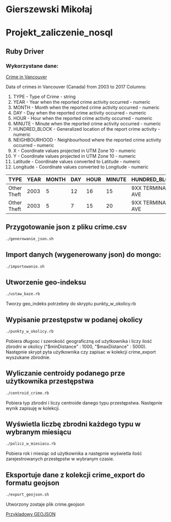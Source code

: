# Gierszewski Mikołaj

# Projekt_zaliczenie_nosql
## Ruby Driver

### Wykorzystane dane:
[Crime in Vancouver](https://www.kaggle.com/wosaku/crime-in-vancouver/data)

Data of crimes in Vancouver (Canada) from 2003 to 2017
Columns: 
1) TYPE - Type of Crime - string
1) YEAR - Year when the reported crime activity occurred - numeric
1) MONTH - Month when the reported crime activity occurred - numeric
1) DAY - Day when the reported crime activity occurred - numeric
1) HOUR - Hour when the reported crime activity occurred - numeric
1) MINUTE - Minute when the reported crime activity occurred - numeric
1) HUNDRED_BLOCK - Generalized location of the report crime activity - numeric
1) NEIGHBOURHOOD - Neighbourhood where the reported crime activity occurred - numeric
1) X - Coordinate values projected in UTM Zone 10 - numeric
1) Y - Coordinate values projected in UTM Zone 10 - numeric
1) Latitude - Coordinate values converted to Latitude - numeric
1) Longitude - Coordinate values converted to Longitude - numeric

|TYPE | YEAR | MONTH | DAY | HOUR | MINUTE | HUNDRED_BLOCK | NEIGHBOURHOOD | X | Y | Latitude |	Longitude
|-|-|-|-|-|-|-|-|-|-|-|-|	 		 	 	
Other Theft |	2003 |	5 |	12 |	16 |	15 |	9XX TERMINAL AVE |	Strathcona |	493906.5 |	5457452.47 |	49.26980201 |	-123.0837633|
Other Theft |	2003 |	5 |	7 |	15 |	20 |	9XX TERMINAL AVE |	Strathcona |	493906.5 |	5457452.47 |	49.26980201 |	-123.0837633|

## Przygotowanie json z pliku crime.csv
```bash
./generowanie_json.sh
```

## Import danych (wygenerowany json) do mongo:
```bash
./importowanie.sh
```

## Utworzenie geo-indeksu 
```bash
./ustaw_baze.rb
```
Tworzy geo_indeks potrzebny do skryptu punkty_w_okolicy.rb

## Wypisanie przestępstw w podanej okolicy
```bash
./punkty_w_okolicy.rb
```
Pobiera długosc i szerokość geograficzną od użytkownika i liczy ilość zbrodni w okolicy ("$minDistance" : 1000, "$maxDistance" : 5000). Następnie skrypt pyta użytkownika czy zapisac w kolekcji crime_export wyszukane zbrodnie.

## Wyliczanie centroidy podanego prze użytkownika przestępstwa
```bash
./centroid_crime.rb
```
Pobiera typ zbrodni i liczy centroide danego typu przestępstwa. Następnie wynik zapisuję w kolekcji.

## Wyświetla liczbę zbrodni każdego typu w wybranym miesiącu
```bash
./policz_w_miesiacu.rb
```
Pobiera rok i miesiąc od użytkownika a następnie wyświetla ilość zarejestrowanych przestępstw w wybranym czasie.

## Eksportuje dane z kolekcji crime_export do formatu geojson
```bash
./export_geojson.sh
```
 Utworzony zostaje plik crime.geojson
 
[Przykladowy GEOJSON](https://github.com/M111q/Projekt_zaliczenie_nosql/blob/master/data/crime.geojson)
